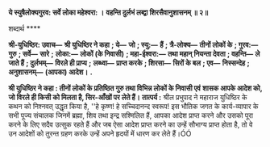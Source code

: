 **ये स्युषैलोक्यगुरव: सर्वे लोका महेश्वरा: ।** **वहन्ति दुर्लभं लब्द्वा शिरसैवानुशासनम् ॥ २॥** 

शब्दार्थ **** 

**श्री-युधिष्ठिर: उवाच—** **श्री युधिष्ठिर ने कहा** **; ये—** **जो** **; स्यु:—** **हैं** **; त्रै-लोक्य—** **तीनों लोकों के** **; गुरव:—** **गुरु** **; सर्वे—** **सारे** **;** **लोका:—** **लोकों (के निवासी)** **; महा-ईश्वरा:—** **तथा महान् नियन्ता देवता** **; वहन्ति—** **ले जाते हैं** **; दुर्लभम्—** **विरले ही प्राप्य** **;** **लब्ध्वा—** **प्राप्त करके** **; शिरसा—** **सिरों के बल** **; एव—** **निस्सन्देह** **; अनुशासनम्—** **(आपका) आदेश।** **.** 

**श्री युधिष्ठिर ने कहा : तीनों लोकों के प्रतिष्ठित गुरु तथा विभिन्न लोकों के निवासी एवं** **शासक आपके आदेश को, जो विरले ही किसी को मिलता है, सिर-आँखों पर लेते हैं।** **तात्पर्य :** श्रील प्रभुपाद ने महाराज युधिष्ठिर के कथन को निश्नवत् उद्धृत किया है, ''हे कृष्ण! हे सच्चिदानन्द स्वरूप! इस भौतिक जगत के कार्य-व्यापार के सभी पूज्य संचालक जिनमें ब्रह्मा, शिव तथा इन्द्र सश्मिलित हैं, आपका आदेश प्राप्त करने और उसको पूरा करने के लिए सदैव उत्सुक रहते हैं और जब ऐसा आदेश प्राप्त करने का उन्हें सौभाग्य प्राप्त होता है, तो वे उन आदेशों को तुरन्त ग्रहण करके उन्हें अपने हृदयों में धारण कर लेते हैं।ÓÓ  